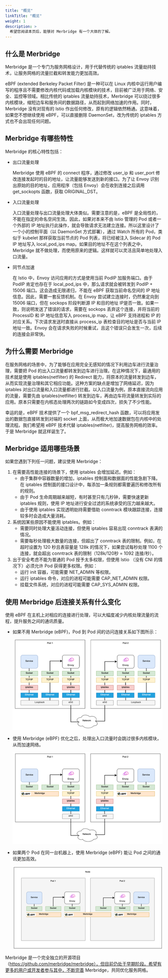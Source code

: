 ```yaml
---
title: "概览"
linkTitle: "概览"
weight: 1
description: >
  希望您阅读本页后，能够对 Merbridge 有一个大体的了解。
---
```


## 什么是 Merbridge

Merbridge 是一个专门为服务网格设计，用于代替传统的 iptables 流量劫持技术，让服务网格的流量拦截和转发能力更加高效。

eBPF (extended Berkeley Packet Filter) 是一种可以在 Linux 内核中运行用户编写的程序且不需要修改内核代码或加载内核模块的技术，目前被广泛用于网络、安全、监控等领域。相比传统的 iptables 流量劫持技术，Merbridge 可以绕过很多内核模块，缩短边车和服务间的数据路径，从而起到网络加速的作用。同时，Merbridge 没有对现有的 Istio 作出任何修改，原有的逻辑依然畅通。这意味着，如果您不想继续使用 eBPF，可以直接删除 DaemonSet，改为传统的 iptables 方式也不会出现任何问题。

## Merbridge 有哪些特性

Merbridge 的核心特性包括：

- 出口流量处理

  Merbridge 使用 eBPF 的 connect 程序，通过修改 user_ip 和 user_port 修改连接发起时的目的地址，让流量能够发送到新的接口。为了让 Envoy 识别出原始的目的地址，应用程序（包括 Envoy）会在收到连接之后调用 get_sockopts 函数，获取 ORIGINAL_DST。

- 入口流量处理

  入口流量处理与出口流量处理大体类似。需要注意的是，eBPF 是全局性的，不能在指定的命名空间生效。因此，如果对本来不由 Istio 管理的 Pod 或者一个外部的 IP 地址执行此操作，就会导致请求无法建立连接。所以这里设计了一个小的控制平面（以 DaemonSet 方式部署），通过 Watch 所有的 Pod，类似于 kubelet 那样获取当前节点的 Pod 列表，将已经被注入 Sidecar 的 Pod IP 地址写入 local_pod_ips map。如果目的地址不在这个列表之中， Merbridge 就不做处理，而使用原来的逻辑。这样就可以灵活且简单地处理入口流量。

- 同节点加速

  在 Istio 中，Envoy 访问应用的方式是使用当前 PodIP 加服务端口。由于 PodIP 肯定也存在于 local_pod_ips 中，那么请求就会被转发到 PodIP + 15006 端口。这会造成无限递归，不能在 eBPF 获取当前命名空间的 IP 地址信息。因此，需要一套反馈机制。在 Envoy 尝试建立连接时，仍然重定向到 15006 端口，但在 sockops 阶段判断源 IP 和目的地址 IP是否一致。如果一致，则说明发送了错误的请求，需要在 sockops 丢弃这个连接，并将当前的 ProcessID 和 IP 地址信息写入 process_ip map，让 eBPF 支持进程和 IP 的对应关系。下次请求发送时直接从 process_ip 表检查目的地址是否与当前 IP 地址一致。Envoy 会在请求失败的时候重试，且这个错误只会发生一次，后续的连接会非常快。

## 为什么需要 Merbridge

在服务网格的场景中，为了能够在应用完全无感知的情况下利用边车进行流量治理，需要把 Pod 的出入口流量都转发到边车进行治理。在这种情况下，最通用的技术就是使用 iptables(netfilter) 的 Redirect 能力，将原本的流量转发到边车，从而实现流量治理和其它相应功能。这种方案的缺点是增加了网络延迟，因为 iptables 对出口流量和入口流量都进行拦截。以入口流量为例，原本直接流向应用的流量，需要先由 iptables(netfilter) 转发到边车，再由边车将流量转发到实际的应用。原本只需要在内核态处理两次的链路如今变成四次，损失了不少性能。

幸运的是，eBPF 技术提供了一个 bpf_msg_redirect_hash 函数，可以将应用发出的数据包直接转发到对端的 socket 上面，从而极大地加速数据包在内核中的处理流程。我们希望用 eBPF 技术代替 iptables(netfilter)，提高服务网格的效率。于是 Merbridge 就这样诞生了。

## Merbridge 适用哪些场景

如果您遇到下列任一问题，建议使用 Merbridge：

1. 在需要高性能连接的场景下，使用 iptables 会增加延迟。例如：
    - 由于集群中容器数量的增加，iptables 控制面和数据面的性能急剧下降。在 iptables 控制面的接口设计中，每添加一条规则都需要遍历和修改所有的规则。
    - 由于 Pod 生命周期越来越短，有时甚至只有几秒钟，需要快速更新 iptables 规则，使用 IP 地址进行安全过滤的系统承受的压力越来越大。
    - 由于使用 iptables 实现透明劫持需要借助 conntrack 模块跟踪连接，连接较多时会造成大量消耗。
2. 系统因某些原因不能使用 iptables。例如：
   - 需要同时处理大量活动连接，但使用 iptables 容易出现 conntrack 表满的情况。
   - 需要每秒处理极大数量的连接，但超出了 conntrack 表的限制。例如，在超时设置为 120 秒且表容量是 128k 的情况下，如果尝试每秒处理 1100 个连接，就会超出 conntrack 表的限制（128k/120秒 = 1092 连接/秒）。
3. 出于安全考虑不能为普通的 Pod 授予太多权限，但使用 Istio （没有 CNI 的情况下）必须允许 Pod 获得更多权限。例如：
   - 运行 init 容器，可能需要 NET_ADMIN 等权限。 
   - 运行 iptables 命令，对应的进程可能需要 CAP_NET_ADMIN 权限。
   - 挂载文件系统，对应的进程可能需要 CAP_SYS_ADMIN 权限。

## 使用 Merbridge 后连接关系有什么变化

使用 eBPF 在主机上对相应的连接进行处理，可以大幅度减少内核处理流量的流程，提升服务之间的通讯质量。

- 如果不用 Merbridge (eBPF)，Pod 到 Pod 间的访问连接关系如下图所示：

  ![iptable 路径](imgs/iptables路径.png)

- 使用 Merbridge (eBPF) 优化之后，处理出入口流量时会跳过很多内核模块，从而加速网络。

  ![eBPF 路径](imgs/eBPF路径.png)

- 如果两个 Pod 在同一台机器上，使用 Merbridge (eBPF) 能让 Pod 之间的通讯更加高效。

  ![同节点 eBPF 路径](imgs/同节点eBPF路径.png)

Merbridge 是一个完全独立的开源项目（https://github.com/merbridge/merbridge），但目前仍处于早期阶段。希望有更多的用户或开发者参与其中，不断完善 Merbridge，共同优化服务网格。　　